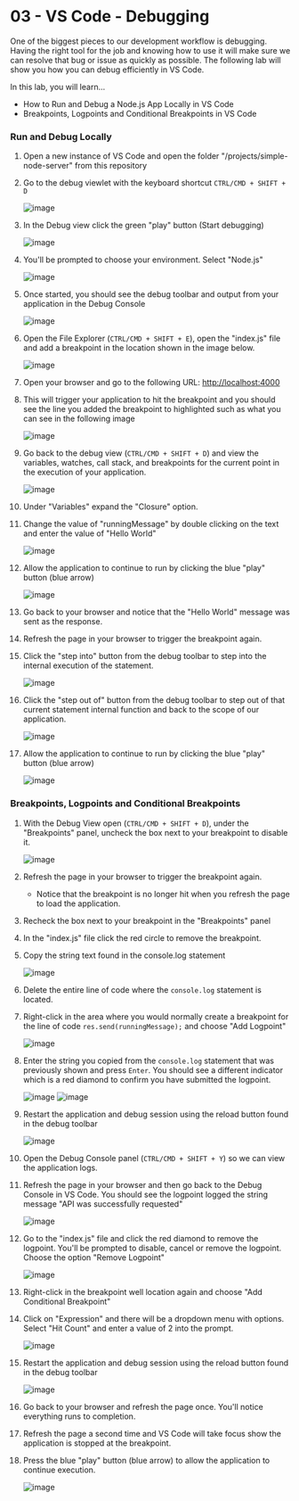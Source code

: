 # 03 - VS Code - Debugging

One of the biggest pieces to our development workflow is debugging. Having the right tool for the job and knowing how to use it will make sure we can resolve that bug or issue as quickly as possible. The following lab will show you how you can debug efficiently in VS Code.

In this lab, you will learn...

- How to Run and Debug a Node.js App Locally in VS Code
- Breakpoints, Logpoints and Conditional Breakpoints in VS Code

### Run and Debug Locally

1. Open a new instance of VS Code and open the folder "/projects/simple-node-server" from this repository
2. Go to the debug viewlet with the keyboard shortcut `CTRL/CMD + SHIFT + D`

   ![image](https://user-images.githubusercontent.com/6265396/48204179-35325e80-e337-11e8-8634-d8c2541ae87c.png)

3. In the Debug view click the green "play" button (Start debugging)

   ![image](https://user-images.githubusercontent.com/6265396/48204348-978b5f00-e337-11e8-93a8-dbdd648311a0.png)

4. You'll be prompted to choose your environment. Select "Node.js"

   ![image](https://user-images.githubusercontent.com/6265396/48204412-c0abef80-e337-11e8-8b62-cc56d9c56aef.png)

5. Once started, you should see the debug toolbar and output from your application in the Debug Console

   ![image](https://user-images.githubusercontent.com/6265396/48204486-eb964380-e337-11e8-8dab-d1d3461b19a7.png)

6. Open the File Explorer (`CTRL/CMD + SHIFT + E`), open the "index.js" file and add a breakpoint in the location shown in the image below.

   ![image](https://user-images.githubusercontent.com/6265396/49621561-cc142a00-f97a-11e8-8d23-f716d11867f3.png)

7. Open your browser and go to the following URL: [http://localhost:4000](http://localhost:4000)

8. This will trigger your application to hit the breakpoint and you should see the line you added the breakpoint to highlighted such as what you can see in the following image

   ![image](https://user-images.githubusercontent.com/6265396/48204934-1634cc00-e339-11e8-8c53-3ec8694c6ef1.png)

9. Go back to the debug view (`CTRL/CMD + SHIFT + D`) and view the variables, watches, call stack, and breakpoints for the current point in the execution of your application.

   ![image](https://user-images.githubusercontent.com/6265396/48205002-4e3c0f00-e339-11e8-829c-a1b76da70230.png)

10. Under "Variables" expand the "Closure" option.

11. Change the value of "runningMessage" by double clicking on the text and enter the value of "Hello World"

    ![image](https://user-images.githubusercontent.com/6265396/49620535-265ebc00-f976-11e8-92d7-b70a217bea80.png)

12. Allow the application to continue to run by clicking the blue "play" button (blue arrow)

    ![image](https://user-images.githubusercontent.com/6265396/49620676-d7655680-f976-11e8-9f00-32fe4cc8013d.png)

13. Go back to your browser and notice that the "Hello World" message was sent as the response.

14. Refresh the page in your browser to trigger the breakpoint again.

15. Click the "step into" button from the debug toolbar to step into the internal execution of the statement.

    ![image](https://user-images.githubusercontent.com/6265396/49620702-f532bb80-f976-11e8-8df2-8afa7f751c03.png)

16. Click the "step out of" button from the debug toolbar to step out of that current statement internal function and back to the scope of our application.

    ![image](https://user-images.githubusercontent.com/6265396/49620720-02e84100-f977-11e8-95e1-dc8df1ccbec4.png)

17. Allow the application to continue to run by clicking the blue "play" button (blue arrow)

    ![image](https://user-images.githubusercontent.com/6265396/49620676-d7655680-f976-11e8-9f00-32fe4cc8013d.png)

### Breakpoints, Logpoints and Conditional Breakpoints

1. With the Debug View open (`CTRL/CMD + SHIFT + D`), under the "Breakpoints" panel, uncheck the box next to your breakpoint to disable it.

   ![image](https://user-images.githubusercontent.com/6265396/49620834-830ea680-f977-11e8-9227-0917eae367a2.png)

2. Refresh the page in your browser to trigger the breakpoint again.

   - Notice that the breakpoint is no longer hit when you refresh the page to load the application.

3. Recheck the box next to your breakpoint in the "Breakpoints" panel

4. In the "index.js" file click the red circle to remove the breakpoint.

5. Copy the string text found in the console.log statement

   ![image](https://user-images.githubusercontent.com/6265396/49620934-eef10f00-f977-11e8-9c9b-3faf4e0531dc.png)

6. Delete the entire line of code where the `console.log` statement is located.

7. Right-click in the area where you would normally create a breakpoint for the line of code `res.send(runningMessage);` and choose "Add Logpoint"

   ![image](https://user-images.githubusercontent.com/6265396/49621007-3b3c4f00-f978-11e8-9ad8-9de8ff92bb3c.png)

8. Enter the string you copied from the `console.log` statement that was previously shown and press `Enter`. You should see a different indicator which is a red diamond to confirm you have submitted the logpoint.

   ![image](https://user-images.githubusercontent.com/6265396/49621037-6161ef00-f978-11e8-9d6f-221f3dfc2424.png)
   ![image](https://user-images.githubusercontent.com/6265396/49621106-aa19a800-f978-11e8-9e0c-efef7e9fe3f7.png)

9. Restart the application and debug session using the reload button found in the debug toolbar

   ![image](https://user-images.githubusercontent.com/6265396/49621162-dd5c3700-f978-11e8-953e-8ba85fad284f.png)

10. Open the Debug Console panel (`CTRL/CMD + SHIFT + Y`) so we can view the application logs.

11. Refresh the page in your browser and then go back to the Debug Console in VS Code. You should see the logpoint logged the string message "API was successfully requested"

    ![image](https://user-images.githubusercontent.com/6265396/49621241-3fb53780-f979-11e8-987d-ed449e7e925c.png)

12. Go to the "index.js" file and click the red diamond to remove the logpoint. You'll be prompted to disable, cancel or remove the logpoint. Choose the option "Remove Logpoint"

    ![image](https://user-images.githubusercontent.com/6265396/49621277-64111400-f979-11e8-955f-d5785a1a173e.png)

13. Right-click in the breakpoint well location again and choose "Add Conditional Breakpoint"

14. Click on "Expression" and there will be a dropdown menu with options. Select "Hit Count" and enter a value of 2 into the prompt.

    ![image](https://user-images.githubusercontent.com/6265396/49621361-c538e780-f979-11e8-98ae-46ad1f8188e8.png)

15. Restart the application and debug session using the reload button found in the debug toolbar

    ![image](https://user-images.githubusercontent.com/6265396/49621162-dd5c3700-f978-11e8-953e-8ba85fad284f.png)

16. Go back to your browser and refresh the page once. You'll notice everything runs to completion.

17. Refresh the page a second time and VS Code will take focus show the application is stopped at the breakpoint.

18. Press the blue "play" button (blue arrow) to allow the application to continue execution.

    ![image](https://user-images.githubusercontent.com/6265396/49620676-d7655680-f976-11e8-9f00-32fe4cc8013d.png)
